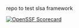   repo to test slsa framework

[![OpenSSF Scorecard](https://api.securityscorecards.dev/projects/github.com/Picker86/slsa-test/badge)](https://securityscorecards.dev/viewer/?uri=github.com/Picker86/slsa-test)